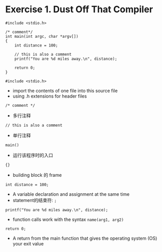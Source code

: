 # Exercise 1. Dust Off That Compiler

```
#include <stdio.h>

/* comment*/
int main(int argc, char *argv[])
{
    int distance = 100;

    // this is also a comment
    printf("You are %d miles away.\n", distance);
    
    return 0;
}
```

`#include <stdio.h>`

- import the contents of one file into this source file
- using .h extensions for header files

`/* comment */`

- 多行注释

`// this is also a comment`

- 单行注释

`main()`

- 运行该程序时的入口

`{}`

- building block 的 frame 

`int distance = 100;`

- A variable declaration and assignment at the same time
- statement的结束符: `;` 

`printf("You are %d miles away.\n", distance);`

- function calls work with the syntax `name(arg1, arg2)`

`return 0;`

- A return from the main function that gives the operating system (OS) your exit value

